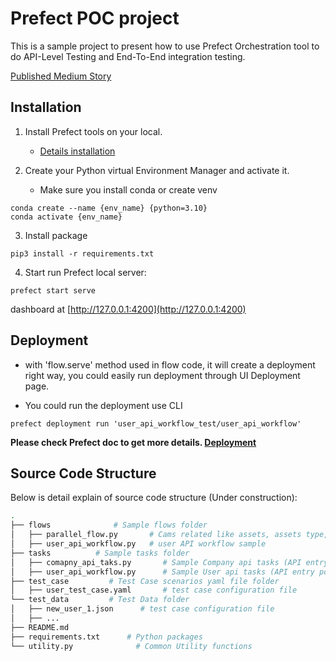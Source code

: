 # Prefect POC project 

This is a sample project to present how to use Prefect Orchestration tool to do API-Level Testing and End-To-End
integration testing. 

[Published Medium Story](https://medium.com/@vicky.guo97/test-and-validate-data-pipelines-workflows-with-prefect-cc24bb557571)

## Installation 

1. Install Prefect tools on your local. 
    * [Details installation](https://docs.prefect.io/2.10.13/getting-started/installation/#installing-the-latest-version)
    
2. Create your Python virtual Environment Manager and activate it. 
    * Make sure you install conda or create venv
```
conda create --name {env_name} {python=3.10}
conda activate {env_name}
```

3. Install package
```
pip3 install -r requirements.txt
```

4. Start run Prefect local server:
```
prefect start serve
```
dashboard at [http://127.0.0.1:4200](http://127.0.0.1:4200)

## Deployment
* with 'flow.serve' method used in flow code, it will create a deployment right way, 
you could easily run deployment through UI Deployment page. 

* You could run the deployment use CLI
```commandline
prefect deployment run 'user_api_workflow_test/user_api_workflow'
```
**Please check Prefect doc to get more details. [Deployment](https://docs.prefect.io/latest/tutorial/deployments/)**

## Source Code Structure  

Below is detail explain of source code structure (Under construction):
```bash
.
├── flows              # Sample flows folder
│   ├── parallel_flow.py       # Cams related like assets, assets type, catalogs... 
│   ├── user_api_workflow.py   # user API workflow sample    
├── tasks          # Sample tasks folder
│   ├── comapny_api_taks.py       # Sample Company api tasks (API entry points)
│   ├── user_api_workflow.py      # Sample User api tasks (API entry points)
├── test_case         # Test Case scenarios yaml file folder 
│   ├── user_test_case.yaml       # test case configuration file
└── test_data         # Test Data folder
│   ├── new_user_1.json      # test case configuration file
│   ├── ...
├── README.md 
├── requirements.txt      # Python packages
└── utility.py              # Common Utility functions
```

